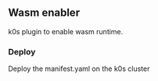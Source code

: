 ## Wasm enabler

k0s plugin to enable wasm runtime.


### Deploy
Deploy the manifest.yaml on the k0s cluster